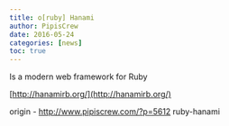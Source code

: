 ```yaml
---
title: o[ruby] Hanami
author: PipisCrew
date: 2016-05-24
categories: [news]
toc: true
---
```


Is a modern web framework for Ruby

[http://hanamirb.org/](http://hanamirb.org/)

origin - http://www.pipiscrew.com/?p=5612 ruby-hanami